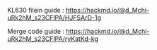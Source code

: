 KL630 filein guide : https://hackmd.io/@d_Mchi-uRk2hM_s23CFlPA/HJFSArD-1g 


Merge code guide : https://hackmd.io/@d_Mchi-uRk2hM_s23CFlPA/ryKatKd-kg
